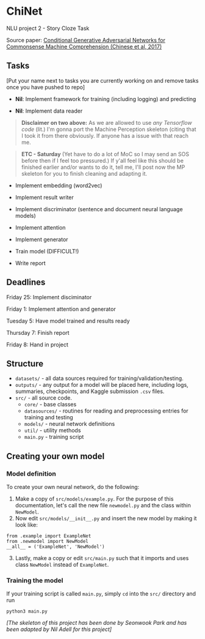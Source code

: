 # ChiNet
NLU project 2 - Story Cloze Task

Source paper: [Conditional Generative Adversarial Networks for Commonsense Machine Comprehension (Chinese et al, 2017)](https://www.ijcai.org/proceedings/2017/0576.pdf)

## Tasks
[Put your name next to tasks you are currently working on and remove tasks once you have pushed to repo]

- **Nil**:  Implement framework for training (including logging) and predicting

- **Nil**:  Implement data reader
> **Disclaimer on two above:** As we are allowed to use _any Tensorflow code_ (lit.) I'm gonna port the Machine Perception skeleton (citing that I took it from there obviously. If anyone has a issue with that reach me. 

> **ETC - Saturday** (Yet have to do a lot of MoC so I may send an SOS before then if I feel too pressured.) If y'all feel like this should be finished earlier and/or wants to do it, tell me, I'll post now the MP skeleton for you to finish cleaning and adapting it. 

- Implement embedding (word2vec)

- Implement result writer

- Implement discriminator (sentence and document neural language models)

- Implement attention

- Implement generator

- Train model (DIFFICULT!)

- Write report

## Deadlines

Friday 25: Implement disciminator

Friday 1: Implement attention and generator

Tuesday 5: Have model trained and results ready

Thursday 7: Finish report

Friday 8: Hand in project




## Structure

* `datasets/` - all data sources required for training/validation/testing.
* `outputs/` - any output for a model will be placed here, including logs, summaries, checkpoints, and Kaggle submission `.csv` files.
* `src/` - all source code.
    * `core/` - base classes
    * `datasources/` - routines for reading and preprocessing entries for training and testing
    * `models/` - neural network definitions
    * `util/` - utility methods
    * `main.py` - training script

## Creating your own model
### Model definition
To create your own neural network, do the following:
1. Make a copy of `src/models/example.py`. For the purpose of this documentation, let's call the new file `newmodel.py` and the class within `NewModel`.
2. Now edit `src/models/__init__.py` and insert the new model by making it look like:
```
from .example import ExampleNet
from .newmodel import NewModel
__all__ = ('ExampleNet', 'NewModel')
```
3. Lastly, make a copy or edit `src/main.py` such that it imports and uses class `NewModel` instead of `ExampleNet`.

### Training the model
If your training script is called `main.py`, simply `cd` into the `src/` directory and run
```
python3 main.py
```

_[The skeleton of this project has been done by Seonwook Park and has been adapted by Nil Adell for this project]_